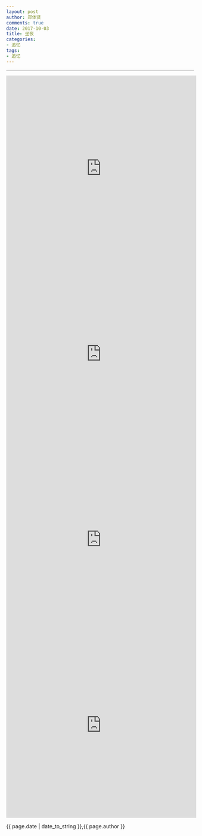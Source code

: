 ```yaml
---
layout: post
author: 郑体贤
comments: true
date: 2017-10-03
title: 坐夜
categories:
- 追忆
tags:
- 追忆
---
```

---


<iframe height=498 width=510 src='http://player.youku.com/embed/XMzIxNjYxNjc3Mg==' frameborder=0 'allowfullscreen'></iframe>

<iframe height=498 width=510 src='http://player.youku.com/embed/XMzIxNjYxNTQ0NA==' frameborder=0 'allowfullscreen'></iframe>

<iframe height=498 width=510 src='http://player.youku.com/embed/XMzIxNjYxNzU0OA==' frameborder=0 'allowfullscreen'></iframe>

<iframe height=498 width=510 src='http://player.youku.com/embed/XMzIxNjYxODA4OA==' frameborder=0 'allowfullscreen'></iframe>


{{ page.date | date_to_string }},{{ page.author }}

